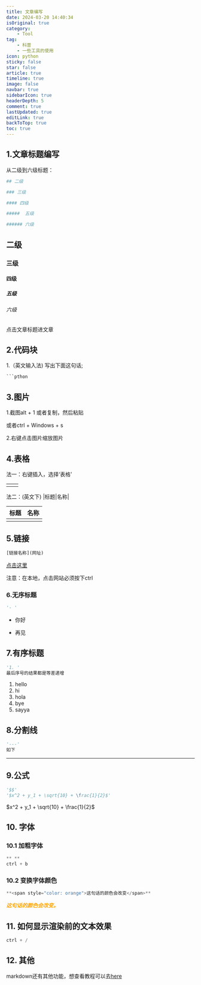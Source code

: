 ```yaml
---
title: 文章编写
date: 2024-03-20 14:40:34
isOriginal: true
category:
    - Tool
tag:
    - 科普
    - 一些工具的使用
icon: python
sticky: false
star: false
article: true
timeline: true
image: false
navbar: true
sidebarIcon: true
headerDepth: 5
comment: true
lastUpdated: true
editLink: true
backToTop: true
toc: true
---
```


## 1.文章标题编写

从二级到六级标题：

```python
## 二级

### 三级

#### 四级

#####  五级

###### 六级
```



## 二级

### 三级

#### 四级

#####  五级

###### 六级

点击文章标题进文章

## 2.代码块

1.（英文输入法) 写出下面这句话;

```python
```pthon
```

## 3.图片

1.截图alt + 1 或者复制，然后粘贴

   或者ctrl + Windows + s 

2.右键点击图片缩放图片

## 4.表格

法一：右键插入，选择‘表格’

|      |      |
| ---- | ---- |
|      |      |

法二：(英文下)  |标题|名称|

| 标题 | 名称 |
| ---- | ---- |
|      |      |

## 5.链接

```python
[链接名称](网址)
```

[点击这里](https://dailyrecord4ryan.com)

注意：在本地，点击网站必须按下ctrl

###  6.无序标题

```python
'- ' 
```

- 你好

- 再见

## 7.有序标题

```python
'1. '
最后序号的结果都是等差递增
```

1. hello
2. hi
3. hola
4. bye
5. sayya

## 8.分割线

```python
'---'
如下
```

---

## 9.公式

```python
'$$'
'$x^2 + y_1 + \sqrt{10} + \frac{1}{2}$'
```

$x^2 + y_1 + \sqrt{10} + \frac{1}{2}$​

## 10. 字体

### 10.1 加粗字体

```python
** **
ctrl + b
```

### 10.2 变换字体颜色

```python
**<span style="color: orange">这句话的颜色会改变</span>**
```

***<span style="color: orange">这句话的颜色会改变。</span>***







## 11. 如何显示渲染前的文本效果

```python
ctrl + /
```



## 12. 其他

markdown还有其他功能，想查看教程可以去[here](https://theme-hope.vuejs.press/zh/guide/markdown/)

